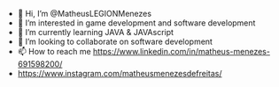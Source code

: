 - 👋 Hi, I’m @MatheusLEGIONMenezes
- 👀 I’m interested in game development and software development
- 🌱 I’m currently learning JAVA & JAVAscript
- 💞️ I’m looking to collaborate on software development
- 📫 How to reach me https://www.linkedin.com/in/matheus-menezes-691598200/
- https://www.instagram.com/matheusmenezesdefreitas/

<!---
MatheusLEGIONMenezes/MatheusLEGIONMenezes is a ✨ special ✨ repository because its `README.md` (this file) appears on your GitHub profile.
You can click the Preview link to take a look at your changes.
--->
